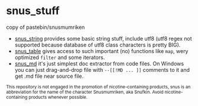 # snus_stuff
copy of pastebin/snusmumriken

* [snus_string](snus_string.md) provides some basic string stuff, include utf8 (utf8 regex not supported because database of utf8 class characters is pretty BIG).
* [snus_table](snus_table.md) gives access to such important (no) functions like `map`, wery optimized `filter` and some iterators. 
* [snus_md](snus_md.md) it's just simplest doc extractor from code files. On Windows you can just drag-and-drop file with `--[[!MD ... ]]` comments to it and get .md file near source file.

<sub>This repository is not engaged in the promotion of nicotine-containing products, snus is an abbreviation for the name of the character Snusmumriken, aka Snufkin. Avoid nicotine-containing products whenever possible.</sub>
